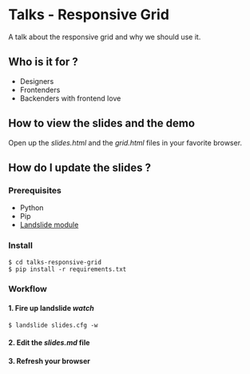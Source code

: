 # Talks - Responsive Grid

A talk about the responsive grid and why we should use it.

## Who is it for ?

* Designers
* Frontenders
* Backenders with frontend love

## How to view the slides and the demo

Open up the *slides.html* and the *grid.html* files in your favorite browser.

## How do I update the slides ?

### Prerequisites

* Python
* Pip
* [Landslide module](https://github.com/adamzap/landslide)

### Install

```
$ cd talks-responsive-grid
$ pip install -r requirements.txt
```

### Workflow

#### 1. Fire up landslide *watch*

```
$ landslide slides.cfg -w
```

#### 2. Edit the *slides.md* file

#### 3. Refresh your browser
